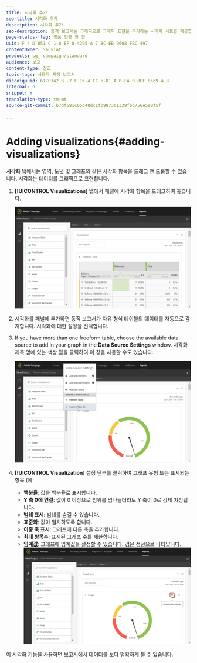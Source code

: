 ```yaml
---
title: 시각화 추가
seo-title: 시각화 추가
description: 시각화 추가
seo-description: 동적 보고서는 그래픽으로 그래픽 표현을 추가하는 시각화 세트를 제공합니다.
page-status-flag: 정품 인증 안 함
uuid: F 4 D 851 C 1-8 EF 8-4295-A 7 BC-EB 9608 FBC 497
contentOwner: Sauviat
products: sg_ campaign/standard
audience: 보고
content-type: 참조
topic-tags: 사용자 지정 보고서
discoiquuid: 6170342 B -7 E 16-4 CC 5-81 A 0-FA 0 BEF 8569 A 8
internal: n
snippet: Y
translation-type: tm+mt
source-git-commit: b7df681c05c48dc1fc9873b1339fbc756e5e0f5f

---
```



# Adding visualizations{#adding-visualizations}

**시각화** 탭에서는 영역, 도넛 및 그래프와 같은 시각화 항목을 드래그 앤 드롭할 수 있습니다. 시각화는 데이터를 그래픽으로 표현합니다.

1. **[!UICONTROL Visualizations]** 탭에서 패널에 시각화 항목을 드래그하여 놓습니다.

   ![](assets/dynamic_report_visualization_1.png)

1. 시각화를 패널에 추가하면 동적 보고서가 자유 형식 테이블의 데이터를 자동으로 감지합니다. 시각화에 대한 설정을 선택합니다.
1. If you have more than one freeform table, choose the available data source to add in your graph in the **Data Source Settings** window. 시각화 제목 옆에 있는 색상 점을 클릭하여 이 창을 사용할 수도 있습니다.

   ![](assets/dynamic_report_visualization_2.png)

1. **[!UICONTROL Visualization]** 설정 단추를 클릭하여 그래프 유형 또는 표시되는 항목 (예:

   * **백분율**: 값을 백분율로 표시합니다.
   * **Y 축 0에 연결**: 값이 0 이상으로 범위를 넘나들더라도 Y 축이 0로 강제 지정됩니다.
   * **범례 표시**: 범례를 숨길 수 있습니다.
   * **표준화**: 값이 일치하도록 합니다.
   * **이중 축 표시**: 그래프에 다른 축을 추가합니다.
   * **최대 항목**&#x200B;수: 표시된 그래프 수를 제한합니다.
   * **임계값**: 그래프에 임계값을 설정할 수 있습니다. 검은 점선으로 나타납니다.
   ![](assets/dynamic_report_visualization_3.png)

이 시각화 기능을 사용하면 보고서에서 데이터를 보다 명확하게 볼 수 있습니다.
